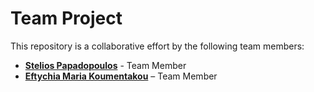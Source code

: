 # Team Project

This repository is a collaborative effort by the following team members:

- [**Stelios Papadopoulos**](https://github.com/ste-pap) - Team Member
- [**Eftychia Maria Koumentakou**](https://github.com/ulooksocool) – Team Member
